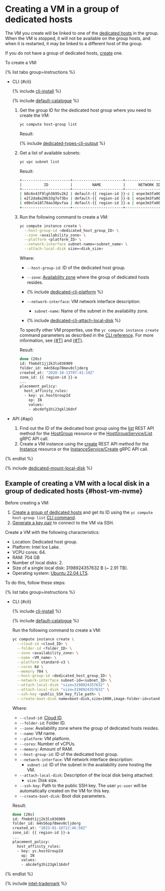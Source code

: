 # Creating a VM in a group of dedicated hosts

The VM you create will be linked to one of the [dedicated hosts](../../concepts/dedicated-host.md) in the group. When the VM is stopped, it will not be available on the group hosts, and when it is restarted, it may be linked to a different host of the group.

If you do not have a group of dedicated hosts, [create](create-host-group.md) one.

To create a VM:

{% list tabs group=instructions %}

- CLI {#cli}

   {% include [cli-install](../../../_includes/cli-install.md) %}

   {% include [default-catalogue](../../../_includes/default-catalogue.md) %}

   1. Get the group ID for the dedicated host group where you need to create the VM:

      ```bash
      yc compute host-group list
      ```

      Result:

      {% include [dedicated-types-cli-output](../../../_includes/compute/dedicated-types-cli-output.md) %}

   1. Get a list of available subnets:

      ```bash
      yc vpc subnet list
      ```

      Result:

      ```bash
      +----------------------+-----------------------+----------------------+----------------+---------------+-----------------+
      |          ID          |         NAME          |      NETWORK ID      | ROUTE TABLE ID |     ZONE      |      RANGE      |
      +----------------------+-----------------------+----------------------+----------------+---------------+-----------------+
      | b0c6n43f9lgh3695v2k2 | default-{{ region-id }}-c | enpe3m3fa00udao8g5lg |                | {{ region-id }}-c | [10.130.0.0/24] |
      | e2l2da8a20b33g7o73bv | default-{{ region-id }}-b | enpe3m3fa00udao8g5lg |                | {{ region-id }}-b | [10.129.0.0/24] |
      | e9bnlm18l70ao30pvfaa | default-{{ region-id }}-a | enpe3m3fa00udao8g5lg |                | {{ region-id }}-a | [10.128.0.0/24] |
      +----------------------+-----------------------+----------------------+----------------+---------------+-----------------+
      ```

   1. Run the following command to create a VM:

      ```bash
      yc compute instance create \
        --host-group-id <dedicated_host_group_ID> \
        --zone <availability_zone> \
        --platform <platform_ID> \
        --network-interface subnet-name=<subnet_name> \
        --attach-local-disk size=<disk_size>
      ```

      Where:

      * `--host-group-id`: ID of the dedicated host group.
      * `--zone`: [Availability zone](../../../overview/concepts/geo-scope.md) where the group of dedicated hosts resides.
      * {% include [dedicated-cli-platform](../../../_includes/compute/dedicated-cli-platform.md) %}
      * `--network-interface`: VM network interface description:

         * `subnet-name`: Name of the subnet in the availability zone.

      * {% include [dedicated-cli-attach-local-disk](../../../_includes/compute/dedicated-cli-attach-local-disk.md) %}

      To specify other VM properties, use the `yc compute instance create` command parameters as described in the [CLI reference](../../../cli/cli-ref/managed-services/compute/instance/create.md). For more information, see [{#T}](../../concepts/vm.md) and [{#T}](../index.md#vm-create).

      Result:

      ```bash
      done (20s)
      id: fhmbdt1jj2k3ls036909
      folder_id: m4n56op78mev0cljderg
      created_at: "2020-10-13T07:41:19Z"
      zone_id: {{ region-id }}-a
      ...
      placement_policy:
        host_affinity_rules:
        - key: yc.hostGroupId
          op: IN
          values:
          - abcdefg1hi23gkl16dnf
      ```

- API {#api}

  1. Find out the ID of the dedicated host group using the [list](../../api-ref/HostGroup/list.md) REST API method for the [HostGroup](../../api-ref/HostGroup/index.md) resource or the [HostGroupService/List](../../api-ref/grpc/host_group_service.md#List) gRPC API call.
  1. Create a VM instance using the [create](../../api-ref/Instance/create.md) REST API method for the [Instance](../../api-ref/Instance/index.md) resource or the [InstanceService/Create](../../api-ref/grpc/instance_service.md#Create) gRPC API call.

{% endlist %}

{% include [dedicated-mount-local-disk](../../../_includes/compute/dedicated-mount-local-disk.md) %}


## Example of creating a VM with a local disk in a group of dedicated hosts {#host-vm-nvme}

Before creating a VM:

1. [Create a group of dedicated hosts](create-host-group.md) and get its ID using the `yc compute host-group list` [CLI command](../../../cli/cli-ref/managed-services/compute/host-group/list.md).
1. [Generate a key pair](../vm-connect/ssh.md#creating-ssh-keys) to connect to the VM via SSH.

Create a VM with the following characteristics:
* Location: Dedicated host group.
* Platform: Intel Ice Lake.
* VCPU cores: 64.
* RAM: 704 GB
* Number of local disks: 2.
* Size of a single local disk: 3198924357632 B (~ 2.91 TB).
* Operating system: [Ubuntu 22.04 LTS](/marketplace/products/yc/ubuntu-22-04-lts).

To do this, follow these steps:

{% list tabs group=instructions %}

- CLI {#cli}

   {% include [cli-install](../../../_includes/cli-install.md) %}

   {% include [default-catalogue](../../../_includes/default-catalogue.md) %}

   Run the following command to create a VM:

   ```bash
   yc compute instance create \
     --cloud-id <cloud_ID> \
     --folder-id <folder_ID> \
     --zone <availability_zone> \
     --name <VM_name> \
     --platform standard-v3 \
     --cores 64 \
     --memory 704 \
     --host-group-id <dedicated_host_group_ID> \
     --network-interface subnet-id=<subnet_ID> \
     --attach-local-disk "size=3198924357632" \
     --attach-local-disk "size=3198924357632" \
     --ssh-key <public_SSH_key_file_path> \
     --create-boot-disk name=boot-disk,size=1000,image-folder-id=standard-images,image-family=ubuntu-2204-lts
   ```

   Where:

   * `--cloud-id`: [Cloud ID](../../../resource-manager/operations/cloud/get-id.md).
   * `--folder-id`: Folder ID.
   * `--zone`: Availability zone where the group of dedicated hosts resides.
   * `--name`: VM name.
   * `--platform`: VM platform.
   * `--cores`: Number of vCPUs.
   * `--memory`: Amount of RAM.
   * `--host-group-id`: ID of the dedicated host group.
   * `--network-interface`: VM network interface description:
      * `subnet-id`: ID of the subnet in the availability zone hosting the VM.
   * `--attach-local-disk`: Description of the local disk being attached:
      * `size`: Disk size.
   * `--ssh-key`: Path to the public SSH key. The user `yc-user` will be automatically created on the VM for this key.
   * `--create-boot-disk`: Boot disk parameters.

   Result:

   ```bash
   done (20s)
   id: fhmbdt1jj2k3ls036909
   folder_id: m4n56op78mev0cljderg
   created_at: "2023-01-16T12:46:50Z"
   zone_id: {{ region-id }}-a
   ...
   placement_policy:
     host_affinity_rules:
     - key: yc.hostGroupId
       op: IN
       values:
       - abcdefg1hi23gkl16dnf
   ```

{% endlist %}

{% include [intel-trademark](../../../_includes/intel-trademark.md) %}
